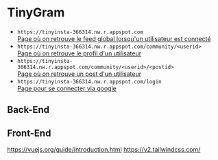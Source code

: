 # TinyGram

* `https://tinyinsta-366314.nw.r.appspot.com`  
  [Page où on retrouve le feed global lorsqu'un utilisateur est connecté](src/main/webapp/src/views/HomeView.vue)
* `https://tinyinsta-366314.nw.r.appspot.com/community/<userid>`  
  [Page où on retrouve le profil d'un utilisateur](src/main/webapp/src/views/UserView.vue)
* `https://tinyinsta-366314.nw.r.appspot.com/community/<userid>/<postid>`  
  [Page où on retrouve un post d'un utilisateur](src/main/webapp/src/views/PostView.vue)
* `https://tinyinsta-366314.nw.r.appspot.com/login`  
  [Page pour se connecter via google](src/main/webapp/src/views/LoginView.vue)

## Back-End


## Front-End

https://vuejs.org/guide/introduction.html
https://v2.tailwindcss.com/
